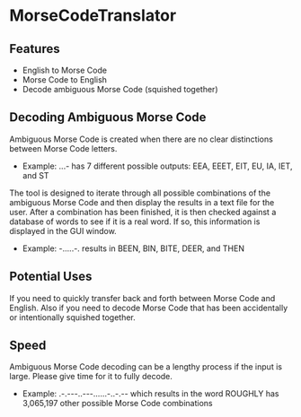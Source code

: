 # MorseCodeTranslator

## Features
- English to Morse Code
- Morse Code to English
- Decode ambiguous Morse Code (squished together)

## Decoding Ambiguous Morse Code
Ambiguous Morse Code is created when there are no clear distinctions between Morse Code letters. 
- Example:  ...- has 7 different possible outputs: EEA, EEET, EIT, EU, IA, IET, and ST

The tool is designed to iterate through all possible combinations of the ambiguous Morse Code and then display the results in a text file for the user.
After a combination has been finished, it is then checked against a database of words to see if it is a real word. If so, this information is displayed in the GUI window.
- Example: -.....-. results in BEEN, BIN, BITE, DEER, and THEN

## Potential Uses
If you need to quickly transfer back and forth between Morse Code and English. Also if you need to decode Morse Code that has been accidentally or intentionally squished together.

## Speed
Ambiguous Morse Code decoding can be a lengthy process if the input is large. Please give time for it to fully decode.
- Example: .-.---..---......-..-.-- which results in the word ROUGHLY has 3,065,197 other possible Morse Code combinations

